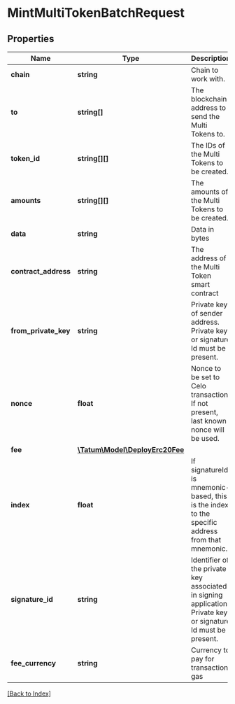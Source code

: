 # MintMultiTokenBatchRequest

## Properties

Name | Type | Description | Notes
------------ | ------------- | ------------- | -------------
**chain** | **string** | Chain to work with. |
**to** | **string[]** | The blockchain address to send the Multi Tokens to. |
**token_id** | **string[][]** | The IDs of the Multi Tokens to be created. |
**amounts** | **string[][]** | The amounts of the Multi Tokens to be created. |
**data** | **string** | Data in bytes | [optional]
**contract_address** | **string** | The address of the Multi Token smart contract |
**from_private_key** | **string** | Private key of sender address. Private key, or signature Id must be present. |
**nonce** | **float** | Nonce to be set to Celo transaction. If not present, last known nonce will be used. | [optional]
**fee** | [**\Tatum\Model\DeployErc20Fee**](DeployErc20Fee.md) |  | [optional]
**index** | **float** | If signatureId is mnemonic-based, this is the index to the specific address from that mnemonic. | [optional]
**signature_id** | **string** | Identifier of the private key associated in signing application. Private key, or signature Id must be present. |
**fee_currency** | **string** | Currency to pay for transaction gas |

[[Back to Index]](../index.md)
